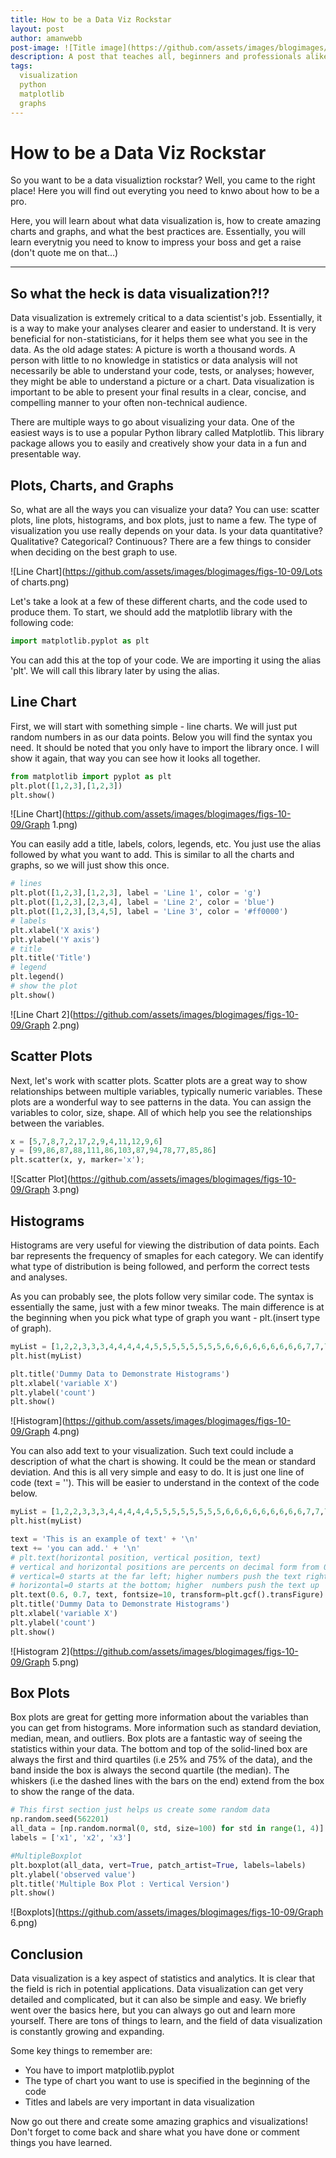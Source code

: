 ```yaml
---
title: How to be a Data Viz Rockstar 
layout: post
author: amanwebb
post-image: ![Title image](https://github.com/assets/images/blogimages/figs-10-09/Title Image.jpg)
description: A post that teaches all, beginners and professionals alike, how to be an expert in data visualization. It will teach you about charts and graphs. How to make them look pretty and presentable. 
tags: 
  visualization
  python
  matplotlib
  graphs
---
```



# How to be a Data Viz Rockstar

So you want to be a data visualiztion rockstar? Well, you came to the right place! Here you will find out everyting you need to knwo about how to be a pro. 

Here, you will learn about what data visualization is, how to create amazing charts and graphs, and what the best practices are. Essentially, you will learn everytnig you need to know to impress your boss and get a raise (don't quote me on that...)

---

## So what the heck is data visualization?!?

Data visualization is extremely critical to a data scientist's job. Essentially, it is a way to make your analyses clearer and easier to understand. It is very beneficial for non-statisticians, for it helps them see what you see in the data. As the old adage states: A picture is worth a thousand words. A person with little to no knowledge in statistics or data analysis will not necessarily be able to understand your code, tests, or analyses; however, they might be able to understand a picture or a chart. Data visualization is important to be able to present your final results in a clear, concise, and compelling manner to your often non-technical audience. 

There are multiple ways to go about visualizing your data. One of the easiest ways is to use a popular Python library called Matplotlib. This library package allows you to easily and creatively show your data in a fun and presentable way. 

## Plots, Charts, and Graphs

So, what are all the ways you can visualize your data? You can use: scatter plots, line plots, histograms, and box plots, just to name a few. The type of visualization you use really depends on your data. Is your data quantitative? Qualitative? Categorical? Continuous? There are a few things to consider when deciding on the best graph to use. 

![Line Chart](https://github.com/assets/images/blogimages/figs-10-09/Lots of charts.png)

Let's take a look at a few of these different charts, and the code used to produce them. To start, we should add the matplotlib library with the following code: 

```python
import matplotlib.pyplot as plt
```

You can add this at the top of your code. We are importing it using the alias 'plt'. We will call this library later by using the alias. 

## Line Chart

First, we will start with something simple - line charts. We will just put random numbers in as our data points. Below you will find the syntax you need. It should be noted that you only have to import the library once. I will show it again, that way you can see how it looks all together. 

```python
from matplotlib import pyplot as plt
plt.plot([1,2,3],[1,2,3])
plt.show()
```

![Line Chart](https://github.com/assets/images/blogimages/figs-10-09/Graph 1.png)


You can easily add a title, labels, colors, legends, etc. You just use the alias followed by what you want to add. This is similar to all the charts and graphs, so we will just show this once. 
```python
# lines
plt.plot([1,2,3],[1,2,3], label = 'Line 1', color = 'g')
plt.plot([1,2,3],[2,3,4], label = 'Line 2', color = 'blue')
plt.plot([1,2,3],[3,4,5], label = 'Line 3', color = '#ff0000')
# labels
plt.xlabel('X axis')
plt.ylabel('Y axis')       
# title
plt.title('Title')       
# legend
plt.legend()       
# show the plot
plt.show()
```
![Line Chart 2](https://github.com/assets/images/blogimages/figs-10-09/Graph 2.png)

## Scatter Plots

Next, let's work with scatter plots. Scatter plots are a great way to show relationships between multiple variables, typically numeric variables. These plots are a wonderful way to see patterns in the data. You can assign the variables to color, size, shape. All of which help you see the relationships between the variables. 
```python
x = [5,7,8,7,2,17,2,9,4,11,12,9,6]
y = [99,86,87,88,111,86,103,87,94,78,77,85,86]
plt.scatter(x, y, marker='x');
```
![Scatter Plot](https://github.com/assets/images/blogimages/figs-10-09/Graph 3.png)

## Histograms

Histograms are very useful for viewing the distribution of data points. Each bar represents the frequency of smaples for each category. We can identify what type of distribution is being followed, and perform the correct tests and analyses. 

As you can probably see, the plots follow very similar code. The syntax is essentially the same, just with a few minor tweaks. The main difference is at the beginning when you pick what type of graph you want - plt.(insert type of graph).
```python
myList = [1,2,2,3,3,3,4,4,4,4,4,5,5,5,5,5,5,5,5,6,6,6,6,6,6,6,6,6,7,7,7,7,7,8,8,8,9,9,10]
plt.hist(myList)

plt.title('Dummy Data to Demonstrate Histograms')
plt.xlabel('variable X')
plt.ylabel('count')
plt.show()
```
![Histogram](https://github.com/assets/images/blogimages/figs-10-09/Graph 4.png)

You can also add text to your visualization. Such text could include a description of what the chart is showing. It could be the mean or standard deviation. And this is all very simple and easy to do. It is just one line of code (text = ''). This will be easier to understand in the context of the code below. 
```python
myList = [1,2,2,3,3,3,4,4,4,4,4,5,5,5,5,5,5,5,5,6,6,6,6,6,6,6,6,6,7,7,7,7,7,8,8,8,9,9,10]
plt.hist(myList)

text = 'This is an example of text' + '\n'
text += 'you can add.' + '\n'
# plt.text(horizontal position, vertical position, text)
# vertical and horizontal positions are percents on decimal form from 0 to 1
# vertical=0 starts at the far left; higher numbers push the text right
# horizontal=0 starts at the bottom; higher  numbers push the text up 
plt.text(0.6, 0.7, text, fontsize=10, transform=plt.gcf().transFigure)
plt.title('Dummy Data to Demonstrate Histograms')
plt.xlabel('variable X')
plt.ylabel('count')
plt.show()
```
![Histogram 2](https://github.com/assets/images/blogimages/figs-10-09/Graph 5.png)

## Box Plots

Box plots are great for getting more information about the variables than you can get from histograms. More information such as standard deviation, median, mean, and outliers. Box plots are a fantastic way of seeing the statistics within your data. The bottom and top of the solid-lined box are always the first and third quartiles (i.e 25% and 75% of the data), and the band inside the box is always the second quartile (the median). The whiskers (i.e the dashed lines with the bars on the end) extend from the box to show the range of the data.
```python
# This first section just helps us create some random data
np.random.seed(562201)
all_data = [np.random.normal(0, std, size=100) for std in range(1, 4)]
labels = ['x1', 'x2', 'x3']

#MultipleBoxplot
plt.boxplot(all_data, vert=True, patch_artist=True, labels=labels) 
plt.ylabel('observed value')
plt.title('Multiple Box Plot : Vertical Version')
plt.show()
```

![Boxplots](https://github.com/assets/images/blogimages/figs-10-09/Graph 6.png)

## Conclusion
Data visualization is a key aspect of statistics and analytics. It is clear that the field is rich in potential applications. Data visualization can get very detailed and complicated, but it can also be simple and easy. We briefly went over the basics here, but you can always go out and learn more yourself. There are tons of things to learn, and the field of data visualization is constantly growing and expanding. 

Some key things to remember are: 
  - You have to import matplotlib.pyplot
  - The type of chart you want to use is specified in the beginning of the code
  - Titles and labels are very important in data visualization

Now go out there and create some amazing graphics and visualizations! Don't forget to come back and share what you have done or comment things you have learned. 


